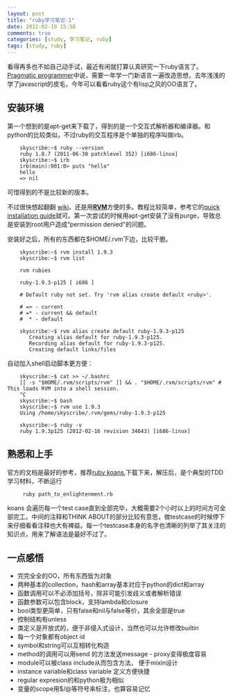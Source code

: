 ```yaml
---
layout: post
title: "ruby学习笔记-1"
date: 2012-02-19 15:58
comments: true
categories: [study, 学习笔记, ruby]
tags: [study, ruby]
---
```


看得再多也不如自己动手试，最近有闲就打算认真研究一下ruby语言了。[Pragmatic programmer](http://pragprog.com/the-pragmatic-programmer)中说，需要一年学一门新语言一遍改造思想，去年浅浅的学了javascript的皮毛，今年可以看看ruby这个有lisp之风的OO语言了。

## 安装环境

第一个想到的是apt-get来下载了，得到的是一个交互式解析器和编译器。和python的比较类似，不过ruby的交互程序是个单独的程序叫做irb。

        skyscribe:~$ ruby --version
        ruby 1.8.7 (2011-06-30 patchlevel 352) [i686-linux]
        skyscribe:~$ irb
        irb(main):001:0> puts "hello"
        hello
        => nil

可惜得到的不是比较新的版本。

不过很快想起翻翻 [wiki](http://en.wikipedia.org/wiki/Ruby_%28programming_language%29)，还是用[**RVM**](http://beginrescueend.com/)方便的多。教程比较简单，参考它的[quick installation guide](http://beginrescueend.com/rvm/install/)就可。第一次尝试的时候用apt-get安装了没有purge，导致总是安装到root用户造成“permission denied"的问题。

<!--more-->

安装好之后，所有的东西都在$HOME/.rvm下边，比较干脆。

        skyscribe:~$ rvm install 1.9.3
        skyscribe:~$ rvm list

        rvm rubies

        ruby-1.9.3-p125 [ i686 ]

        # Default ruby not set. Try 'rvm alias create default <ruby>'.

        # => - current
        # =* - current && default
        #  * - default

        skyscribe:~$ rvm alias create default ruby-1.9.3-p125
           Creating alias default for ruby-1.9.3-p125.
           Recording alias default for ruby-1.9.3-p125.
           Creating default links/files

自动加入shell启动脚本更方便：

        skyscribe:~$ cat >> ~/.bashrc
        [[ -s "$HOME/.rvm/scripts/rvm" ]] && . "$HOME/.rvm/scripts/rvm" # This loads RVM into a shell session.
        ^C
        skyscribe:~$ bash
        skyscribe:~$ rvm use 1.9.3
        Using /home/skyscribe/.rvm/gems/ruby-1.9.3-p125

        skyscribe:~$ ruby -v
        ruby 1.9.3p125 (2012-02-16 revision 34643) [i686-linux]

## 熟悉和上手

官方的文档是最好的参考，推荐[ruby koans](http://rubykoans.com/),下载下来，解压后，是个典型的TDD学习材料，不断运行

         ruby path_to_enlightenment.rb

koans 会遍历每一个test case直到全部完毕，大概需要2个小时以上的时间方可全部完工。中间的注释和THINK ABOUT的部分比较有意思，做testcase的时候停下来仔细看看注释也大有裨益。每一个testcase本身的名字也清晰的列举了其关注的知识点，用来了解语法是最好不过了。

## 一点感悟

- 完完全全的OO，所有东西皆为对象
- 两种基本的collection，hash和array基本对应于python的dict和array
- 函数调用可以不必添加括号，除非可能引发歧义或者解析错误
- 函数参数可以包含block，支持lambda和closure
- bool类型更简单，只有false和nil与false等价，其余全部是true
- 控制结构有unless
- 类定义是开放式的，便于非侵入式设计，当然也可以允许修改builtin
- 每一个对象都有object id
- symbol和string可以互相转化构造
- method的调用可以用send 的方法发送message -  proxy变得极度容易
- module可以被class include从而包含方法， 便于mixin设计
- instance variable和class variable 定义方便快捷
- regular expresion的和python极为相似
- 变量的scope用$/@等符号来标注，也算容易记忆

